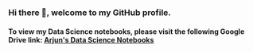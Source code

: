 ### Hi there 👋, welcome to my GitHub profile.

#### To view my Data Science notebooks, please visit the following Google Drive link: [Arjun's Data Science Notebooks](https://tinyurl.com/arjunDSnotebooks)


